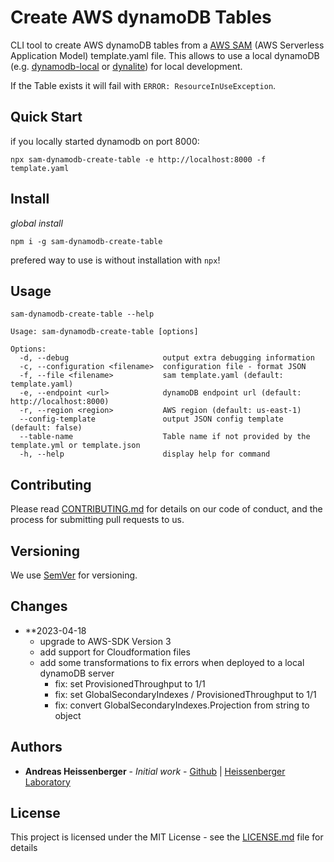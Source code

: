 # Create AWS dynamoDB Tables

CLI tool to create AWS dynamoDB tables from a [AWS SAM](https://aws.amazon.com/de/serverless/sam/) (AWS Serverless Application Model) template.yaml file. This allows to use a local dynamoDB (e.g. [dynamodb-local](https://docs.aws.amazon.com/amazondynamodb/latest/developerguide/DynamoDBLocal.html) or [dynalite](https://github.com/mhart/dynalite)) for local development.

If the Table exists it will fail with `ERROR: ResourceInUseException`.

## Quick Start

if you locally started dynamodb on port 8000:

`npx sam-dynamodb-create-table -e http://localhost:8000 -f template.yaml`

## Install

*global install*

`npm i -g sam-dynamodb-create-table`

prefered way to use is without installation with `npx`!

## Usage

`sam-dynamodb-create-table --help`

```
Usage: sam-dynamodb-create-table [options]

Options:
  -d, --debug                     output extra debugging information
  -c, --configuration <filename>  configuration file - format JSON
  -f, --file <filename>           sam template.yaml (default: template.yaml)
  -e, --endpoint <url>            dynamoDB endpoint url (default: http://localhost:8000)
  -r, --region <region>           AWS region (default: us-east-1)
  --config-template               output JSON config template (default: false)
  --table-name                    Table name if not provided by the template.yml or template.json
  -h, --help                      display help for command
```

## Contributing

Please read [CONTRIBUTING.md](CONTRIBUTING.md) for details on our code of conduct, and the process for submitting pull requests to us.

## Versioning

We use [SemVer](http://semver.org/) for versioning. 

## Changes

* **2023-04-18
  - upgrade to AWS-SDK Version 3
  - add support for Cloudformation files
  - add some transformations to fix errors when deployed to a local dynamoDB server
    - fix: set ProvisionedThroughput to 1/1
    - fix: set GlobalSecondaryIndexes / ProvisionedThroughput to 1/1
    - fix: convert GlobalSecondaryIndexes.Projection from string to object

## Authors

* **Andreas Heissenberger** - *Initial work* - [Github](https://github.com/aheissenberger) | [Heissenberger Laboratory](https://www.heissenberger.at)


## License

This project is licensed under the MIT License - see the [LICENSE.md](LICENSE.md) file for details
